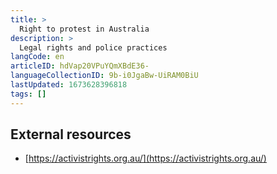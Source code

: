 ```yaml
---
title: >
  Right to protest in Australia
description: >
  Legal rights and police practices
langCode: en
articleID: hdVap20VPuYQmXBdE36-
languageCollectionID: 9b-i0JgaBw-UiRAM0BiU
lastUpdated: 1673628396818
tags: []
---
```


## External resources

-   [https://activistrights.org.au/](https://activistrights.org.au/)